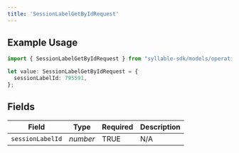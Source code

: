 ```yaml
---
title: 'SessionLabelGetByIdRequest'
---
```


## Example Usage

```typescript
import { SessionLabelGetByIdRequest } from "syllable-sdk/models/operations";

let value: SessionLabelGetByIdRequest = {
  sessionLabelId: 795591,
};
```

## Fields

| Field              | Type               | Required           | Description        |
| ------------------ | ------------------ | ------------------ | ------------------ |
| `sessionLabelId`   | *number*           | TRUE | N/A                |